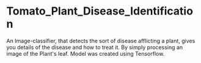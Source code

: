 # Tomato_Plant_Disease_Identification

An Image-classifier, that detects the sort of disease afflicting a plant, gives you details of the disease and how to treat it. 
By simply processing an image of the Plant's leaf. Model was created using Tensorflow. 

